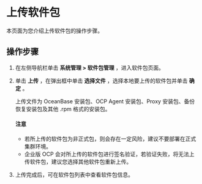 # 上传软件包

本页面为您介绍上传软件包的操作步骤。

## 操作步骤

1. 在左侧导航栏单击 **系统管理 > 软件包管理** ，进入软件包页面。

2. 单击 **上传** ，在弹出框中单击 **选择文件** ，选择本地要上传的软件包并单击 **确定** 。

   上传文件为 OceanBase 安装包、OCP Agent 安装包、Proxy 安装包、备份恢复安装包及其他 .rpm 格式的安装包。

   <main id="notice" type='notice'>
    <h4>注意</h4>
    <p><ul><li>若所上传的软件包为非正式包，则会存在一定风险，建议不要部署在正式集群环境。</li><li>企业版 OCP 会对所上传的软件包进行签名验证，若验证失败，将无法上传软件包，建议您选择其他软件包重新上传。</li></ul></p>
   </main>

3. 上传完成后，可在软件包列表中查看软件包信息。
